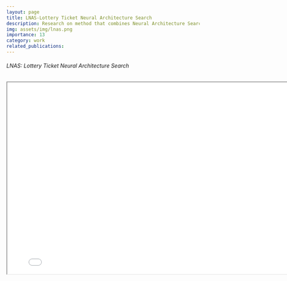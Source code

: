 ```yaml
---
layout: page
title: LNAS-Lottery Ticket Neural Architecture Search
description: Research on method that combines Neural Architecture Search (NAS) and the lottery ticket hypothesis.
img: assets/img/lnas.png
importance: 13
category: work
related_publications: 
---
```


<!-- Every project has a beautiful feature showcase page.
It's easy to include images in a flexible 3-column grid format.
Make your photos 1/3, 2/3, or full width.

To give your project a background in the portfolio page, just add the img tag to the front matter like so:

    ---
    layout: page
    title: project
    description: a project with a background image
    img: /assets/img/12.jpg
    --- -->
<div class="caption">
    <body>
    <center>
        <!-- <h1 style="color: DodgerBlue">Macroeconomic Asset Divergence Model</h1> -->
        <h6 align="left">LNAS: Lottery Ticket Neural Architecture Search</h6>
        <iframe src="../CS231N_Final_Project_Write_Up.pdf" 
                width="800"
                height="500">
        </iframe>
    </center>
</body>
</div>


